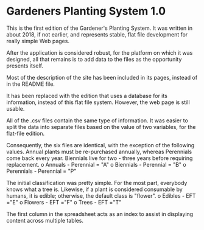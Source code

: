 # Gardeners Planting System 1.0

This is the first edition of the Gardener's Planting System. It was written in about 2018, if not earlier, and represents stable, flat file development for really simple Web pages.

After the application is considered robust, for the platform on which it was designed, all that remains is to add data to the files as the opportunity presents itself.

Most of the description of the site has been included in its pages, instead of in the README file.

It has been replaced with the edition that uses a database for its information, instead of this flat file system. However, the web page is still usable.

All of the .csv files contain the same type of information. It was easier to split the data into separate files based on the value of two variables, for the flat-file edition.

Consequently, the six files are identical, with the exception of the following values.
Annual plants must be re-purchased annually, whereas Perennials come back every year.  Biennials live for two - three years before requiring replacement.
o Annuals    - Perennial = "A"
o Biennials  - Perennial = "B"
o Perennials - Perennial = "P"

The initial classification was pretty simple.  For the most part, everybody knows what a tree is.  Likewise, if a plant is considered consumable by humans, it is edible; otherwise, the default class is "flower".
o Edibles - EFT ="E"
o Flowers - EFT ="F"
o Trees   - EFT ="T"

The first column in the spreadsheet acts as an index to assist in displaying content across multiple tables.
